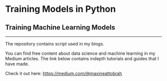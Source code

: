 # Training Models in Python

## Training Machine Learning Models


***

The repository contains script used in my blogs.

You can find free content about data science and machine learning in my Medium articles. The link below contains indepth tutorials and guides that I have made.

Check it out here: https://medium.com/@maxineattobrah
